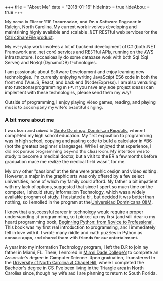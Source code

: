 +++
title = "About Me"
date = "2018-01-16"
hideIntro = true
hideAbout = true
+++

My name is Eliezer 'Eli' Encarnacion, and I'm a Software Engineer in Raleigh, North Carolina. My current work involves developing and maintaining highly available and scalable .NET RESTful web services for the [Citrix ShareFile product](https://www.sharefile.com/).

My everyday work involves a lot of backend development of C# (both .NET Framework and .net core) services and RESTful APIs, running on the AWS infrastructure. I occasionally do some database work with both Sql (Sql Server) and NoSql (DynamoDB) technologies.

I am passionate about Software Development and enjoy learning new technologies. I'm currently enjoying writing JavaScript ES6 code in both the front end (VueJS, React) and back end (Node/Express). I am also venturing into functional programming in F#. If you have any side project ideas I can implement with these technologies, please send them my way!

Outside of programming, I enjoy playing video games, reading, and playing music to accompany my wife's beautiful singing. 

### A bit more about me

I was born and raised in [Santo Domingo, Dominican Republic](https://en.wikipedia.org/wiki/Santo_Domingo), where I completed my high school education. My first exposition to programming was in high school, copying and pasting code to build a calculator in VB6 (not the greatest beginner's language). While I enjoyed that experience, I did not pursue programming beyond the classroom. My intention was to study to become a medical doctor, but a visit to the ER a few months before graduation made me realize the medical field wasn't for me.

My only other "passions" at the time were graphic design and video editing. However, a major in the graphic arts was only offered by a few select universities, none of which my family could afford. My father, a bit impatient with my lack of options, suggested that since I spent so much time on the computer, I should study Information Technology, which was a widely available program of study. I hesitated a bit, but decided it was better than nothing, so I enrolled in the program at the [Universidad Dominicana O&M](http://www.udoym.edu.do/).

I knew that a successful career in technology would require a proper understanding of programming, so I picked up my first (and still dear to my heart) programming book, [Beginning Python: from Novice to Professional](https://www.amazon.com/Beginning-Python-Novice-Professional-Experts/dp/1590599829). This book was my first real introduction to programming, and I immediately fell in love with it. I wrote many riddle and math puzzles in Python as console apps, and shared them with friends for our entertainment.

A year into my Information Technology program, I left the D.R to join my father in Miami, FL. There, I enrolled in [Miami Dade College's](http://www.mdc.edu/) to complete an Associate's degree in Computer Science. Upon graduation, I transferred to the [University of North Carolina at Chapel Hill](http://cs.unc.edu/), where I completed the Bachelor's degree in CS. I've been living in the Triangle area in North Carolina since, though my wife and I are planning to return to South Florida.